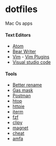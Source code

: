 # dotfiles

Mac Os apps

#### Text Editors

* [Atom](https://atom.io)
* [Bear Writer](http://www.bear-writer.com/)
* [Vim](http://www.vim.org/) -
  [Vim Plugins](editor-plugin.md#vim-plugin)
* [Visual studio code](https://code.visualstudio.com/)

#### Tools
* [Better rename](https://www.publicspace.net/BetterRename/)
* [Gas mask](https://github.com/2ndalpha/gasmask)
* [Postman](https://www.postman.com/)
* [htop](https://htop.dev/)
* [httpie](https://httpie.io/)
* [iterm](https://iterm2.com/)
* [fzf](https://github.com/junegunn/fzf)
* [clipy](https://github.com/Clipy/Clipy)
* [magnet](https://magnet.crowdcafe.com/)
* [cheat](https://www.mediaatelier.com/CheatSheet/)
* [amfa](https://apps.apple.com/us/app/amphetamine/id937984704)